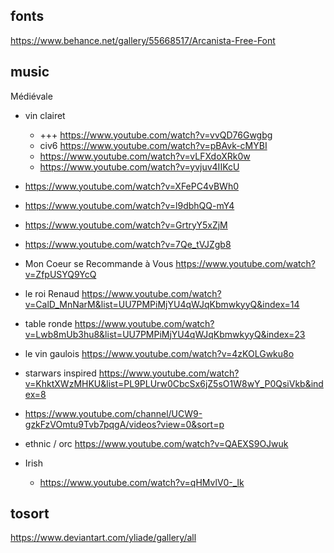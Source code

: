 


## fonts
https://www.behance.net/gallery/55668517/Arcanista-Free-Font


## music

Médiévale
* vin clairet
  * +++ https://www.youtube.com/watch?v=vvQD76Gwgbg
  * civ6 https://www.youtube.com/watch?v=pBAvk-cMYBI
  * https://www.youtube.com/watch?v=vLFXdoXRk0w
  * https://www.youtube.com/watch?v=yvjuv4IIKcU
* https://www.youtube.com/watch?v=XFePC4vBWh0
* https://www.youtube.com/watch?v=l9dbhQQ-mY4
* https://www.youtube.com/watch?v=GrtryY5xZjM
* https://www.youtube.com/watch?v=7Qe_tVJZgb8
* Mon Coeur se Recommande à Vous https://www.youtube.com/watch?v=ZfpUSYQ9YcQ
* le roi Renaud https://www.youtube.com/watch?v=CalD_MnNarM&list=UU7PMPiMjYU4qWJqKbmwkyyQ&index=14
* table ronde https://www.youtube.com/watch?v=Lwb8mUb3hu8&list=UU7PMPiMjYU4qWJqKbmwkyyQ&index=23
* le vin gaulois https://www.youtube.com/watch?v=4zKOLGwku8o
* starwars inspired https://www.youtube.com/watch?v=KhktXWzMHKU&list=PL9PLUrw0CbcSx6jZ5sO1W8wY_P0QsiVkb&index=8
* https://www.youtube.com/channel/UCW9-gzkFzVOmtu9Tvb7pqgA/videos?view=0&sort=p
* ethnic / orc https://www.youtube.com/watch?v=QAEXS9OJwuk

* Irish
  * https://www.youtube.com/watch?v=qHMvlV0-_lk

## tosort
https://www.deviantart.com/yliade/gallery/all
